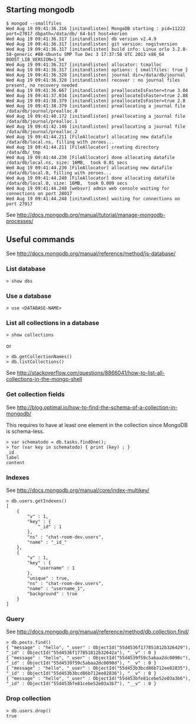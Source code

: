 #

## Starting mongodb

```
$ mongod --smallfiles
Wed Aug 19 09:41:36.316 [initandlisten] MongoDB starting : pid=11222 port=27017 dbpath=/data/db/ 64-bit host=kerion
Wed Aug 19 09:41:36.317 [initandlisten] db version v2.4.9
Wed Aug 19 09:41:36.317 [initandlisten] git version: nogitversion
Wed Aug 19 09:41:36.317 [initandlisten] build info: Linux orlo 3.2.0-58-generic #88-Ubuntu SMP Tue Dec 3 17:37:58 UTC 2013 x86_64 BOOST_LIB_VERSION=1_54
Wed Aug 19 09:41:36.317 [initandlisten] allocator: tcmalloc
Wed Aug 19 09:41:36.317 [initandlisten] options: { smallfiles: true }
Wed Aug 19 09:41:36.328 [initandlisten] journal dir=/data/db/journal
Wed Aug 19 09:41:36.328 [initandlisten] recover : no journal files present, no recovery needed
Wed Aug 19 09:41:36.667 [initandlisten] preallocateIsFaster=true 3.04
Wed Aug 19 09:41:37.034 [initandlisten] preallocateIsFaster=true 2.88
Wed Aug 19 09:41:38.379 [initandlisten] preallocateIsFaster=true 2.8
Wed Aug 19 09:41:38.379 [initandlisten] preallocating a journal file /data/db/journal/prealloc.0
Wed Aug 19 09:41:40.172 [initandlisten] preallocating a journal file /data/db/journal/prealloc.1
Wed Aug 19 09:41:42.146 [initandlisten] preallocating a journal file /data/db/journal/prealloc.2
Wed Aug 19 09:41:44.211 [FileAllocator] allocating new datafile /data/db/local.ns, filling with zeroes...
Wed Aug 19 09:41:44.211 [FileAllocator] creating directory /data/db/_tmp
Wed Aug 19 09:41:44.230 [FileAllocator] done allocating datafile /data/db/local.ns, size: 16MB,  took 0.01 secs
Wed Aug 19 09:41:44.230 [FileAllocator] allocating new datafile /data/db/local.0, filling with zeroes...
Wed Aug 19 09:41:44.240 [FileAllocator] done allocating datafile /data/db/local.0, size: 16MB,  took 0.009 secs
Wed Aug 19 09:41:44.248 [websvr] admin web console waiting for connections on port 28017
Wed Aug 19 09:41:44.248 [initandlisten] waiting for connections on port 27017
```

See http://docs.mongodb.org/manual/tutorial/manage-mongodb-processes/

## Useful commands

See http://docs.mongodb.org/manual/reference/method/js-database/

### List database

```
> show dbs
```

### Use a database

```
> use <DATABASE-NAME>
```

### List all collections in a database

```
> show collections
```

or

```
> db.getCollectionNames()
> db.listCollections()
```

See http://stackoverflow.com/questions/8866041/how-to-list-all-collections-in-the-mongo-shell

### Get collection fields

See http://blog.optimal.io/how-to-find-the-schema-of-a-collection-in-mongodb/

This requires to have at least one element in the collection since MongoDB is schema-less.

```
> var schematodo = db.tasks.findOne();
> for (var key in schematodo) { print (key) ; }
_id
label
content
```

### Indexes

See http://docs.mongodb.org/manual/core/index-multikey/

```
> db.users.getIndexes()
[
	{
		"v" : 1,
		"key" : {
			"_id" : 1
		},
		"ns" : "chat-room-dev.users",
		"name" : "_id_"
	},
	{
		"v" : 1,
		"key" : {
			"username" : 1
		},
		"unique" : true,
		"ns" : "chat-room-dev.users",
		"name" : "username_1",
		"background" : true
	}
]
```

### Query

See http://docs.mongodb.org/manual/reference/method/db.collection.find/

```
> db.posts.find()
{ "message" : "hello", "_user" : ObjectId("55d4536f177851812b326429"), "_id" : ObjectId("55d4536f177851812b32642a"), "__v" : 0 }
{ "message" : "hello", "_user" : ObjectId("55d4539f59c5abaa2dc0090c"), "_id" : ObjectId("55d4539f59c5abaa2dc0090d"), "__v" : 0 }
{ "message" : "hello", "_user" : ObjectId("55d453b3bcd86b712ee82835"), "_id" : ObjectId("55d453b3bcd86b712ee82836"), "__v" : 0 }
{ "message" : "hello", "_user" : ObjectId("55d453bfe81cebe52e03a3b6"), "_id" : ObjectId("55d453bfe81cebe52e03a3b7"), "__v" : 0 }
```

### Drop collection

```
> db.users.drop()
true
```